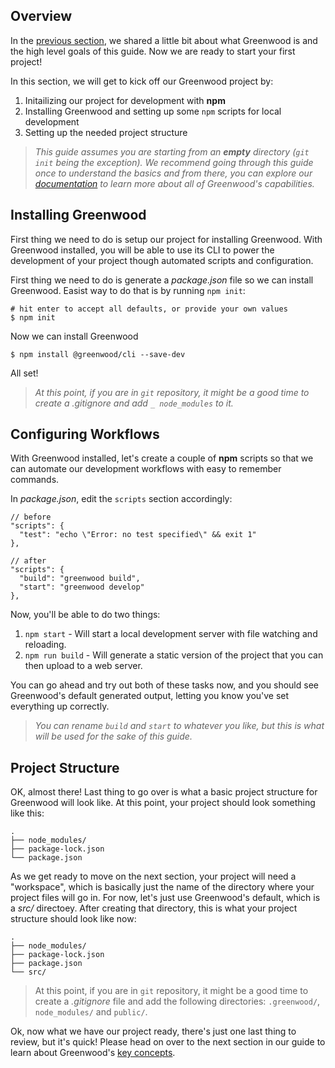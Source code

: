 ## Overview
In the [previous section](/getting-started/), we shared a little bit about what Greenwood is and the high level goals of this guide.  Now we are ready to start your first project!  

In this section, we will get to kick off our Greenwood project by:
1. Initailizing our project for development with **npm**
1. Installing Greenwood and setting up some `npm` scripts for local development
1. Setting up the needed project structure

> _This guide assumes you are starting from an **empty** directory (`git init` being the exception).  We recommend going through this guide once to understand the basics and from there, you can explore our [documentation](/docs/) to learn more about all of Greenwood's capabilities._

## Installing Greenwood
First thing we need to do is setup our project for installing Greenwood.  With Greenwood installed, you will be able to use its CLI to power the development of your project though automated scripts and configuration.

First thing we need to do is generate a _package.json_ file so we can install Greenwood.  Easist way to do that is by running `npm init`:
```render shell
# hit enter to accept all defaults, or provide your own values
$ npm init
```

Now we can install Greenwood
```render bash
$ npm install @greenwood/cli --save-dev
```

All set!  

> _At this point, if you are in `git` repository, it might be a good time to create a _.gitignore_ and add `_ node_modules` to it._


## Configuring Workflows
With Greenwood installed, let's create a couple of **npm** scripts so that we can automate our development workflows with easy to remember commands.

In _package.json_, edit the `scripts` section accordingly:
```render json
// before
"scripts": {
  "test": "echo \"Error: no test specified\" && exit 1"
},

// after
"scripts": {
  "build": "greenwood build",
  "start": "greenwood develop"
},
```

Now, you'll be able to do two things:
1. `npm start` - Will start a local development server with file watching and reloading.
1. `npm run build` - Will generate a static version of the project that you can then upload to a web server.

You can go ahead and try out both of these tasks now, and you should see Greenwood's default generated output, letting you know you've set everything up correctly.


> _You can rename `build` and `start` to whatever you like, but this is what will be used for the sake of this guide._


## Project Structure
OK, almost there!  Last thing to go over is what a basic project structure for Greenwood will look like.  At this point, your project should look something like this:
```render bash
.
├── node_modules/
├── package-lock.json
└── package.json
```

As we get ready to move on the next section, your project will need a "workspace", which is basically just the name of the directory where your project files will go in.  For now, let's just use Greenwood's default, which is a _src/_ directoey.  After creating that directory, this is what your project structure should look like now:

```render bash
.
├── node_modules/
├── package-lock.json
├── package.json
└── src/
```

> At this point, if you are in `git` repository, it might be a good time to create a _.gitignore_ file and add the following directories: `.greenwood/`, `node_modules/` and `public/`.


Ok, now what we have our project ready, there's just one last thing to review, but it's quick!  Please head on over to the next section in our guide to learn about Greenwood's [key concepts](/getting-started/key-concepts).